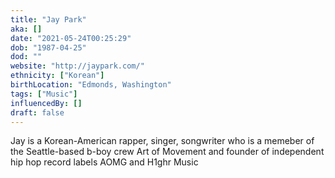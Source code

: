 ```yaml
---
title: "Jay Park"
aka: []
date: "2021-05-24T00:25:29"
dob: "1987-04-25"
dod: ""
website: "http://jaypark.com/"
ethnicity: ["Korean"]
birthLocation: "Edmonds, Washington"
tags: ["Music"]
influencedBy: []
draft: false
---
```


Jay is a Korean-American rapper, singer, songwriter who is a memeber of the
Seattle-based b-boy crew Art of Movement and founder of independent hip hop
record labels AOMG and H1ghr Music
